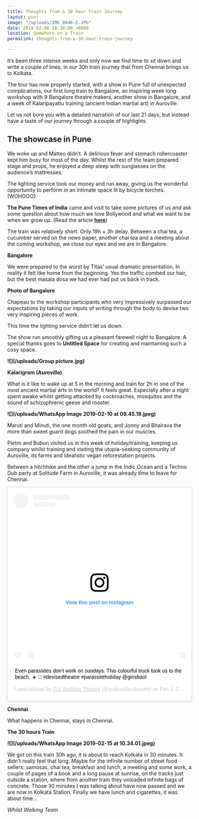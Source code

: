 ```yaml
---
title: Thoughts from a 30 hour Train Journey
layout: post
image: "/uploads/IMG_0046-2.JPG"
date: 2019-02-06 18:30:00 +0000
location: Somwhere on a Train
permalink: thoughts-from-a-30-hour-train-journey

---
```

It’s been three intense weeks and only now we find time to sit down and write a couple of lines, in our 30h train journey that from Chennai brings us to Kolkata.

The tour has now properly started, with a show in Pune full of unexpected complications, our first long train to Bangalore, an inspiring week long workshop with 9 Bangalore theatre makers, another show in Bangalore, and a week of Kalaripayattu training (ancient Indian martial art) in Auroville.

Let us not bore you with a detailed narration of our last 21 days, but instead have a taste of our journey through a couple of highlights.

## **The showcase in Pune**

We woke up and Matteo didn’t. A delirious fever and stomach rollercoaster kept him busy for most of the day. Whilst the rest of the team prepared stage and props, he enjoyed a deep sleep with sunglasses on the audience’s mattresses.

The lighting service took our money and run away, giving us the wonderful opportunity to perform in an intimate space lit by bicycle torches. (WOHOOO)

**The Pune Times of India** came and visit to take some pictures of us and ask some question about how much we love Bollywood and what we want to be when we grow up. (Read the article [**here**](https://timesofindia.indiatimes.com/life-style/spotlight/no-rules-no-hierarchy-no-fourth-wall-pune-gets-the-taste-of-a-new-form-of-theatre/articleshow/67689987.cms?utm_campaign=andapp&utm_medium=referral&utm_source=native_share_tray&fbclid=IwAR3t555d2dUiXDtGsEQ-zA6HLVv0fmwhxFliR3uqhRgottCBMeQeHL4wpGo "here"))

The train was relatively short. Only 19h + 3h delay. Between a chai tea, a cucumber served on the news paper, another chai tea and a meeting about the coming workshop, we close our eyes and we are in Bangalore.

**Bangalore**

We were prepared to the worst by Titas’ usual dramatic presentation, In reality it felt like home from the beginning. Yes the traffic combed our hair, but the best masala dosa we had ever had put us back in track.

**Photo of Bangalore**

Chapeau to the workshop participants who very impressively surpassed our expectations by taking our inputs of writing through the body to devise two very inspiring pieces of work.

This time the lighting service didn’t let us down.

The show run smoothly gifting us a pleasant farewell night to Bangalore. A special thanks goes to **Untitled Space** for creating and maintaining such a cosy space.

**![](/uploads/Group picture.jpg)**

**Kalarigram (Auroville)**

What is it like to wake up at 5 in the morning and train for 2h in one of the most ancient martial arts in the world? It feels great. Especially after a night spent awake whilst getting attacked by cockroaches, mosquitos and the sound of schizophrenic geese and rooster.

**![](/uploads/WhatsApp Image 2019-02-10 at 09.45.19.jpeg)**

Maruti and Minuti, the one month old goats, and Jonny and Bhairava the more than sweet guard dogs soothed the pain in our muscles.

Pietro and Bubun visited us in this week of holiday/training, keeping us company whilst training and visiting the utopia-seeking community of Auroville, its farms and idealistic vegan reforestation projects.

Between a hitchhike and the other a jump in the Indic Ocean and a Techno Dub party at Solitude Farm in Auroville, it was already time to leave for Chennai.

<blockquote class="instagram-media" data-instgrm-captioned data-instgrm-permalink="https://www.instagram.com/p/BtXwjb9nlm1/?utm_source=ig_embed&utm_medium=loading" data-instgrm-version="12" style=" background:#FFF; border:0; border-radius:3px; box-shadow:0 0 1px 0 rgba(0,0,0,0.5),0 1px 10px 0 rgba(0,0,0,0.15); margin: 1px; max-width:540px; min-width:326px; padding:0; width:99.375%; width:-webkit-calc(100% - 2px); width:calc(100% - 2px);"><div style="padding:16px;"> <a href="https://www.instagram.com/p/BtXwjb9nlm1/?utm_source=ig_embed&utm_medium=loading" style=" background:#FFFFFF; line-height:0; padding:0 0; text-align:center; text-decoration:none; width:100%;" target="_blank"> <div style=" display: flex; flex-direction: row; align-items: center;"> <div style="background-color: #F4F4F4; border-radius: 50%; flex-grow: 0; height: 40px; margin-right: 14px; width: 40px;"></div> <div style="display: flex; flex-direction: column; flex-grow: 1; justify-content: center;"> <div style=" background-color: #F4F4F4; border-radius: 4px; flex-grow: 0; height: 14px; margin-bottom: 6px; width: 100px;"></div> <div style=" background-color: #F4F4F4; border-radius: 4px; flex-grow: 0; height: 14px; width: 60px;"></div></div></div><div style="padding: 19% 0;"></div><div style="display:block; height:50px; margin:0 auto 12px; width:50px;"><svg width="50px" height="50px" viewBox="0 0 60 60" version="1.1" xmlns="https://www.w3.org/2000/svg" xmlns:xlink="https://www.w3.org/1999/xlink"><g stroke="none" stroke-width="1" fill="none" fill-rule="evenodd"><g transform="translate(-511.000000, -20.000000)" fill="#000000"><g><path d="M556.869,30.41 C554.814,30.41 553.148,32.076 553.148,34.131 C553.148,36.186 554.814,37.852 556.869,37.852 C558.924,37.852 560.59,36.186 560.59,34.131 C560.59,32.076 558.924,30.41 556.869,30.41 M541,60.657 C535.114,60.657 530.342,55.887 530.342,50 C530.342,44.114 535.114,39.342 541,39.342 C546.887,39.342 551.658,44.114 551.658,50 C551.658,55.887 546.887,60.657 541,60.657 M541,33.886 C532.1,33.886 524.886,41.1 524.886,50 C524.886,58.899 532.1,66.113 541,66.113 C549.9,66.113 557.115,58.899 557.115,50 C557.115,41.1 549.9,33.886 541,33.886 M565.378,62.101 C565.244,65.022 564.756,66.606 564.346,67.663 C563.803,69.06 563.154,70.057 562.106,71.106 C561.058,72.155 560.06,72.803 558.662,73.347 C557.607,73.757 556.021,74.244 553.102,74.378 C549.944,74.521 548.997,74.552 541,74.552 C533.003,74.552 532.056,74.521 528.898,74.378 C525.979,74.244 524.393,73.757 523.338,73.347 C521.94,72.803 520.942,72.155 519.894,71.106 C518.846,70.057 518.197,69.06 517.654,67.663 C517.244,66.606 516.755,65.022 516.623,62.101 C516.479,58.943 516.448,57.996 516.448,50 C516.448,42.003 516.479,41.056 516.623,37.899 C516.755,34.978 517.244,33.391 517.654,32.338 C518.197,30.938 518.846,29.942 519.894,28.894 C520.942,27.846 521.94,27.196 523.338,26.654 C524.393,26.244 525.979,25.756 528.898,25.623 C532.057,25.479 533.004,25.448 541,25.448 C548.997,25.448 549.943,25.479 553.102,25.623 C556.021,25.756 557.607,26.244 558.662,26.654 C560.06,27.196 561.058,27.846 562.106,28.894 C563.154,29.942 563.803,30.938 564.346,32.338 C564.756,33.391 565.244,34.978 565.378,37.899 C565.522,41.056 565.552,42.003 565.552,50 C565.552,57.996 565.522,58.943 565.378,62.101 M570.82,37.631 C570.674,34.438 570.167,32.258 569.425,30.349 C568.659,28.377 567.633,26.702 565.965,25.035 C564.297,23.368 562.623,22.342 560.652,21.575 C558.743,20.834 556.562,20.326 553.369,20.18 C550.169,20.033 549.148,20 541,20 C532.853,20 531.831,20.033 528.631,20.18 C525.438,20.326 523.257,20.834 521.349,21.575 C519.376,22.342 517.703,23.368 516.035,25.035 C514.368,26.702 513.342,28.377 512.574,30.349 C511.834,32.258 511.326,34.438 511.181,37.631 C511.035,40.831 511,41.851 511,50 C511,58.147 511.035,59.17 511.181,62.369 C511.326,65.562 511.834,67.743 512.574,69.651 C513.342,71.625 514.368,73.296 516.035,74.965 C517.703,76.634 519.376,77.658 521.349,78.425 C523.257,79.167 525.438,79.673 528.631,79.82 C531.831,79.965 532.853,80.001 541,80.001 C549.148,80.001 550.169,79.965 553.369,79.82 C556.562,79.673 558.743,79.167 560.652,78.425 C562.623,77.658 564.297,76.634 565.965,74.965 C567.633,73.296 568.659,71.625 569.425,69.651 C570.167,67.743 570.674,65.562 570.82,62.369 C570.966,59.17 571,58.147 571,50 C571,41.851 570.966,40.831 570.82,37.631"></path></g></g></g></svg></div><div style="padding-top: 8px;"> <div style=" color:#3897f0; font-family:Arial,sans-serif; font-size:14px; font-style:normal; font-weight:550; line-height:18px;"> View this post on Instagram</div></div><div style="padding: 12.5% 0;"></div> <div style="display: flex; flex-direction: row; margin-bottom: 14px; align-items: center;"><div> <div style="background-color: #F4F4F4; border-radius: 50%; height: 12.5px; width: 12.5px; transform: translateX(0px) translateY(7px);"></div> <div style="background-color: #F4F4F4; height: 12.5px; transform: rotate(-45deg) translateX(3px) translateY(1px); width: 12.5px; flex-grow: 0; margin-right: 14px; margin-left: 2px;"></div> <div style="background-color: #F4F4F4; border-radius: 50%; height: 12.5px; width: 12.5px; transform: translateX(9px) translateY(-18px);"></div></div><div style="margin-left: 8px;"> <div style=" background-color: #F4F4F4; border-radius: 50%; flex-grow: 0; height: 20px; width: 20px;"></div> <div style=" width: 0; height: 0; border-top: 2px solid transparent; border-left: 6px solid #f4f4f4; border-bottom: 2px solid transparent; transform: translateX(16px) translateY(-4px) rotate(30deg)"></div></div><div style="margin-left: auto;"> <div style=" width: 0px; border-top: 8px solid #F4F4F4; border-right: 8px solid transparent; transform: translateY(16px);"></div> <div style=" background-color: #F4F4F4; flex-grow: 0; height: 12px; width: 16px; transform: translateY(-4px);"></div> <div style=" width: 0; height: 0; border-top: 8px solid #F4F4F4; border-left: 8px solid transparent; transform: translateY(-4px) translateX(8px);"></div></div></div></a> <p style=" margin:8px 0 0 0; padding:0 4px;"> <a href="https://www.instagram.com/p/BtXwjb9nlm1/?utm_source=ig_embed&utm_medium=loading" style=" color:#000; font-family:Arial,sans-serif; font-size:14px; font-style:normal; font-weight:normal; line-height:17px; text-decoration:none; word-wrap:break-word;" target="_blank">Even parassites don’t work on sundays. This colourful truck took us to the beach. ☀️ 🌊 #devisedtheatre #parassiteholiday @ginsbaol</a></p> <p style=" color:#c9c8cd; font-family:Arial,sans-serif; font-size:14px; line-height:17px; margin-bottom:0; margin-top:8px; overflow:hidden; padding:8px 0 7px; text-align:center; text-overflow:ellipsis; white-space:nowrap;">A post shared by <a href="https://www.instagram.com/gutbuddiestheatre/?utm_source=ig_embed&utm_medium=loading" style=" color:#c9c8cd; font-family:Arial,sans-serif; font-size:14px; font-style:normal; font-weight:normal; line-height:17px;" target="_blank"> Gut Buddies Theatre</a> (@gutbuddiestheatre) on <time style=" font-family:Arial,sans-serif; font-size:14px; line-height:17px;" datetime="2019-02-02T07:35:47+00:00">Feb 1, 2019 at 11:35pm PST</time></p></div></blockquote> <script async src="//www.instagram.com/embed.js"></script>

**Chennai**

What happens in Chennai, stays in Chennai.

**The 30 hours Train**

**![](/uploads/WhatsApp Image 2019-02-15 at 10.34.01.jpeg)**

We got on this train 30h ago, it is about to reach Kolkata in 30 minutes. It didn’t really feel that long. Maybe for the infinite number of street food sellers: samosas, chai tea, breakfast and lunch, a meeting and some work, a couple of pages of a book and a long pause at sunrise, on the tracks just outside a station, where from another train they unloaded infinite bags of concrete. Those 30 minutes I was talking about have now passed and we are now in Kolkata Station. Finally we have lunch and cigarettes, it was about time…

_Whilst Walking Team_